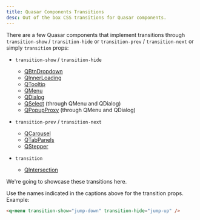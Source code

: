 ```yaml
---
title: Quasar Components Transitions
desc: Out of the box CSS transitions for Quasar components.
---
```


There are a few Quasar components that implement transitions through `transition-show` / `transition-hide` or `transition-prev` / `transition-next` or simply `transition` props:

- `transition-show` / `transition-hide`

  - [QBtnDropdown](/vue-components/button-dropdown)
  - [QInnerLoading](/vue-components/inner-loading)
  - [QTooltip](/vue-components/tooltip)
  - [QMenu](/vue-components/menu)
  - [QDialog](/vue-components/dialog)
  - [QSelect](/vue-components/select) (through QMenu and QDialog)
  - [QPopupProxy](/vue-components/popup-proxy) (through QMenu and QDialog)

- `transition-prev` / `transition-next`

  - [QCarousel](/vue-components/carousel)
  - [QTabPanels](/vue-components/tab-panels)
  - [QStepper](/vue-components/stepper)

- `transition`
  - [QIntersection](/vue-components/intersection)

We're going to showcase these transitions here.

<script doc>
import TransitionList from './TransitionList.vue'
</script>

<TransitionList />

Use the names indicated in the captions above for the transition props. Example:

```html
<q-menu transition-show="jump-down" transition-hide="jump-up" />
```
